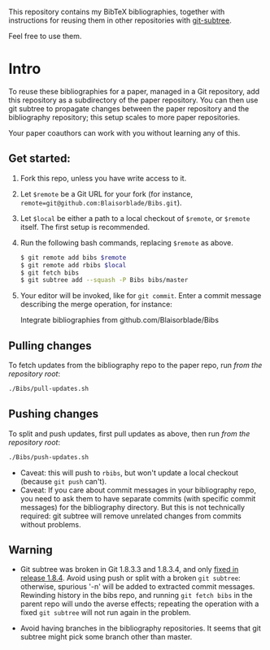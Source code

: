This repository contains my BibTeX bibliographies, together with instructions for
reusing them in other repositories with [git-subtree][Subtree].

Feel free to use them.

# Intro

To reuse these bibliographies for a paper, managed in a Git repository, add
this repository as a subdirectory of the paper repository. You can then use git
subtree to propagate changes between the paper repository and the bibliography
repository; this setup scales to more paper repositories.

Your paper coauthors can work with you without learning any of this.

## Get started:

1. Fork this repo, unless you have write access to it.
2. Let `$remote` be a Git URL for your fork (for instance, `remote=git@github.com:Blaisorblade/Bibs.git`).
3. Let `$local` be either a path to a local checkout of `$remote`, or `$remote` itself. The first setup is recommended.
4. Run the following bash commands, replacing `$remote` as above.

    ```bash
    $ git remote add bibs $remote
    $ git remote add rbibs $local
    $ git fetch bibs
    $ git subtree add --squash -P Bibs bibs/master
    ```

4. Your editor will be invoked, like for `git commit`. Enter a commit message
   describing the merge operation, for instance:

   Integrate bibliographies from github.com/Blaisorblade/Bibs

## Pulling changes
To fetch updates from the bibliography repo to the paper repo, run *from the
repository root*:

```bash
./Bibs/pull-updates.sh
```

## Pushing changes
To split and push updates, first pull updates as above, then run *from the
repository root*:

```bash
./Bibs/push-updates.sh
```

- Caveat: this will push to `rbibs`, but won't update a local checkout (because `git push` can't).
- Caveat: If you care about commit messages in your bibliography repo, you need to
ask them to have separate commits (with specific commit messages) for the
bibliography directory. But this is not technically required: git subtree will
remove unrelated changes from commits without problems.

## Warning

* Git subtree was broken in Git 1.8.3.3 and 1.8.3.4, and only [fixed in release 1.8.4][Regression].
  Avoid using push or split with a broken `git subtree`: otherwise, spurious '-n' will be added to extracted commit
  messages. Rewinding history in the bibs repo, and running `git fetch bibs` in the parent repo will undo the averse effects; repeating the operation with a fixed `git subtree` will not run again in the problem.

* Avoid having branches in the bibliography repositories. It seems that git
  subtree might pick some branch other than master.

[Regression]: http://stackoverflow.com/a/17891139/53974
[Subtree]: https://github.com/apenwarr/git-subtree
